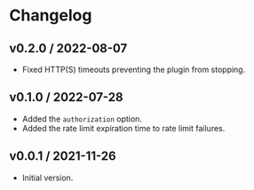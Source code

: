 # Changelog

## v0.2.0 / 2022-08-07

- Fixed HTTP(S) timeouts preventing the plugin from stopping.

## v0.1.0 / 2022-07-28

- Added the `authorization` option.
- Added the rate limit expiration time to rate limit failures.

## v0.0.1 / 2021-11-26

- Initial version.
